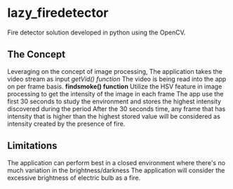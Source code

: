 # lazy_firedetector
Fire detector  solution developed in python using the OpenCV.
## The Concept
Leveraging on the concept of image processing, 
The application takes the video stream as input *getVid() function*
The video is being read into the app on per frame basis.
**findsmoke() function**
Utilize the HSV feature in image processing to get the intensity of the image in each frame
The app use the first 30 seconds to study the environment and stores the highest intensity discovered during the period
After the 30 seconds time, any frame that has intensity that is higher than the highest stored value will be considered as intensity created by the presence of fire.

## Limitations 
The application can perform best in a closed environment where there's no much variation in the brightness/darkness 
The application will consider the excessive brightness of electric bulb as a fire.
